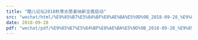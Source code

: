```yaml
---
title: "酷儿论坛2018秋季志愿者纳新全面启动"
src: "wechat/html/%E9%85%B7%E5%84%BF%E8%AE%BA%E5%9D%9B_2018-09-28_%E9%85%B7%E5%84%BF%E8%AE%BA%E5%9D%9B2018%E7%A7%8B%E5%AD%A3%E5%BF%97%E6%84%BF%E8%80%85%E7%BA%B3%E6%96%B0%E5%85%A8%E9%9D%A2%E5%90%AF%E5%8A%A8.html"
date: 2018-09-28
pdf: "wechat/pdf/%E9%85%B7%E5%84%BF%E8%AE%BA%E5%9D%9B_2018-09-28_%E9%85%B7%E5%84%BF%E8%AE%BA%E5%9D%9B2018%E7%A7%8B%E5%AD%A3%E5%BF%97%E6%84%BF%E8%80%85%E7%BA%B3%E6%96%B0%E5%85%A8%E9%9D%A2%E5%90%AF%E5%8A%A8.pdf"
---
```


